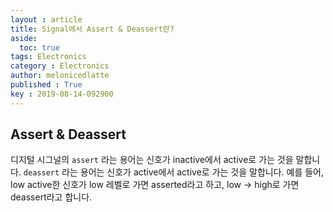 ```yaml
---
layout : article
title: Signal에서 Assert & Deassert란?
aside:
  toc: true
tags: Electronics
category : Electronics
author: melonicedlatte
published : True
key : 2019-08-14-092900
---
```


## Assert & Deassert

디지털 시그널의 `assert` 라는 용어는 신호가 inactive에서 active로 가는 것을 말합니다. `deassert` 라는 용어는 신호가 active에서 active로 가는 것을 말합니다. 예를 들어, low active한 신호가 low 레벨로 가면 asserted라고 하고,  low -> high로 가면 deassert라고 합니다. 
